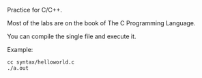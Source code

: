 Practice for C/C++.

Most of the labs are on the book of The C Programming Language.

You can compile the single file and execute it.

Example:

```
cc syntax/helloworld.c
./a.out
```